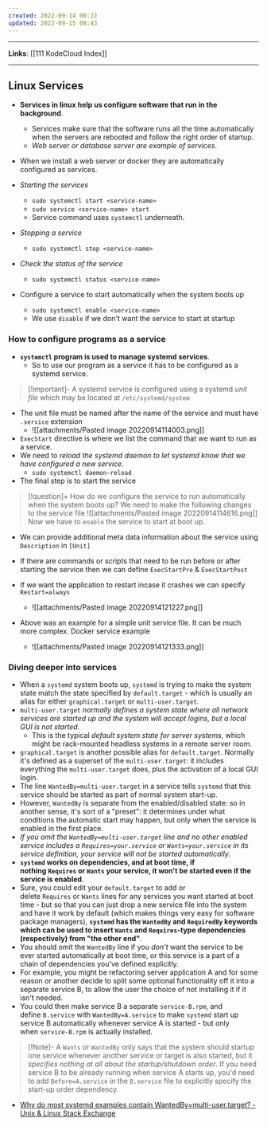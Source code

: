 ```yaml
---
created: 2022-09-14 00:22
updated: 2022-09-15 08:43
---
```

---
**Links**: [[111 KodeCloud Index]]

---
## Linux Services
- **Services in linux help us configure software that run in the background**.
	- Services make sure that the software runs all the time automatically when the servers are rebooted and follow the right order of startup.
	- *Web server or database server are example of services*.

- When we install a web server or docker they are automatically configured as services.
- *Starting the services*
	- `sudo systemctl start <service-name>`
	- `sudo service <service-name> start`
	- Service command uses `systemctl` underneath.
- *Stopping a service*
	- `sudo systemctl stop <service-name>`
- *Check the status of the service*
	- `sudo systemctl status <service-name>`
- Configure a service to start automatically when the system boots up
	- `sudo systemctl enable <service-name>`
	- We use `disable` if we don't want the service to start at startup

### How to configure programs as a service
- **`systemctl` program is used to manage systemd services**.
	- So to use our program as a service it has to be configured as a systemd service.

> [!important]- A systemd service is configured using a systemd *unit file* which may be located at `/etc/systemd/system`

- The unit file must be named after the name of the service and must have `.service` extension
	- ![[attachments/Pasted image 20220914114003.png]]
- `ExecStart` directive is where we list the command that we want to run as a service.
- We need to *reload the systemd daemon to let systemd know that we have configured a new service*.
	- `sudo systemctl daemon-reload`
- The final step is to start the service

> [!question]+ How do we configure the service to run automatically when the system boots up?
> We need to make the following changes to the service file
> ![[attachments/Pasted image 20220914114616.png]]
> Now we have to `enable` the service to start at boot up.

- We can provide additional meta data information about the service using `Description` in `[Unit]`
- If there are commands or scripts that need to be run before or after starting the service then we can define `ExecStartPre` & `ExecStartPost`
- If we want the application to restart incase it crashes we can specify `Restart=always`
	- ![[attachments/Pasted image 20220914121227.png]]

- Above was an example for a simple unit service file. It can be much more complex. Docker service example
	- ![[attachments/Pasted image 20220914121333.png]]

### Diving deeper into services
- When a `systemd` system boots up, `systemd` is trying to make the system state match the state specified by `default.target` - which is usually an alias for either `graphical.target` or `multi-user.target`.
- `multi-user.target` *normally defines a system state where all network services are started up and the system will accept logins, but a local GUI is not started*. 
	- This is the typical *default system state for server systems*, which might be rack-mounted headless systems in a remote server room.
- `graphical.target` is another possible alias for `default.target`. Normally it's defined as a superset of the `multi-user.target`: it includes everything the `multi-user.target` does, plus the activation of a local GUI login.
- The line `WantedBy=multi-user.target` in a service tells `systemd` that this service should be started as part of normal system start-up. 
- However, `WantedBy` is separate from the enabled/disabled state: so in another sense, it's sort of a "preset": it determines under what conditions the automatic start may happen, but only when the service is enabled in the first place.
- *If you omit the `WantedBy=multi-user.target` line and no other enabled service includes a `Requires=your.service` or `Wants=your.service` in its service definition, your service will not be started automatically*.
- **`systemd` works on dependencies, and at boot time, if nothing `Requires` or `Wants` your service, it won't be started even if the service is enabled**.
- Sure, you could edit your `default.target` to add or delete `Requires` or `Wants` lines for any services you want started at boot time - but so that you can just drop a new service file into the system and have it work by default (which makes things very easy for software package managers), **`systemd` has the `WantedBy` and `RequiredBy` keywords which can be used to insert `Wants` and `Requires`-type dependencies (respectively) from "the other end"**.
- You should omit the `WantedBy` line if you _don't_ want the service to be ever started automatically at boot time, _or_ this service is a part of a chain of dependencies you've defined explicitly.
- For example, you might be refactoring server application A and for some reason or another decide to split some optional functionality off it into a separate service B, to allow the user the choice of not installing it if it isn't needed. 
- You could then make service B a separate `service-B.rpm`, and define `B.service` with `WantedBy=A.service` to make `systemd` start up service B automatically whenever service A is started - but only when `service-B.rpm` is actually installed.

> [!Note]- A `Wants` or `WantedBy` only says that the system should startup one service whenever another service or target is also started, but it *specifies nothing at all about the startup/shutdown order*. 
> If you need service B to be already running when service A starts up, you'd need to add `Before=A.service` in the `B.service` file to explicitly specify the start-up order dependency.

- [Why do most systemd examples contain WantedBy=multi-user.target? - Unix & Linux Stack Exchange](https://unix.stackexchange.com/questions/506347/why-do-most-systemd-examples-contain-wantedby-multi-user-target) 

